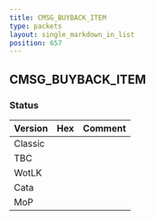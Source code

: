 ```yaml
---
title: CMSG_BUYBACK_ITEM
type: packets
layout: single_markdown_in_list
position: 657
---
```


## CMSG_BUYBACK_ITEM

### Status

Version | Hex | Comment
---------- | ---------- | ---------- 
Classic |  |  
TBC |  |  
WotLK |  |  
Cata |  |  
MoP |  |  